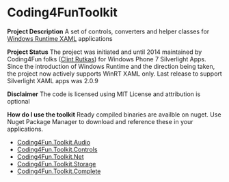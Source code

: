 # Coding4FunToolkit

**Project Description**
A set of controls, converters and helper classes for [Windows Runtime XAML](http://en.wikipedia.org/wiki/Windows_Runtime_XAML_Framework) applications

**Project Status**
The project was initiated and until 2014 maintained by Coding4Fun folks ([Clint Rutkas](https://twitter.com/ClintRutkas)) for Windows Phone 7 Silverlight Apps. Since the introduction of Windows Runtime and the direction being taken, the project now actively supports WinRT XAML only.
Last release to support Silverlight XAML apps was 2.0.9

**Disclaimer**
The code is licensed using MIT License and attribution is optional

**How do I use the toolkit**
Ready compiled binaries are availble on nuget. Use Nuget Package Manager to download and reference these in your applications.

- [Coding4Fun.Toolkit.Audio](http://www.nuget.org/packages/Coding4Fun.Toolkit.Audio/)
- [Coding4Fun.Toolkit.Controls](http://www.nuget.org/packages/Coding4Fun.Toolkit.Controls/)
- [Coding4Fun.Toolkit.Net](http://www.nuget.org/packages/Coding4Fun.Toolkit.Net/)
- [Coding4Fun.Toolkit.Storage](http://www.nuget.org/packages/Coding4Fun.Toolkit.Storage/)
- [Coding4Fun.Toolkit.Complete](http://www.nuget.org/packages/Coding4Fun.Toolkit.Complete/) 
